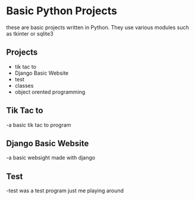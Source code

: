 # Basic Python Projects
these are basic projects written in Python. They use various modules such as tkinter or sqlite3

## Projects
- tik tac to
- Django Basic Website
- test
- classes
- object orented programming

## Tik Tac to 
-a basic tik tac to program 
## Django Basic Website
-a basic websight made with django
## Test
-test was a test program just me playing around

